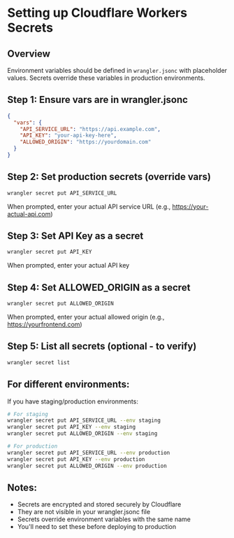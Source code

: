 # Setting up Cloudflare Workers Secrets

## Overview

Environment variables should be defined in `wrangler.jsonc` with placeholder values.
Secrets override these variables in production environments.

## Step 1: Ensure vars are in wrangler.jsonc

```json
{
  "vars": {
    "API_SERVICE_URL": "https://api.example.com",
    "API_KEY": "your-api-key-here",
    "ALLOWED_ORIGIN": "https://yourdomain.com"
  }
}
```

## Step 2: Set production secrets (override vars)

```bash
wrangler secret put API_SERVICE_URL
```

When prompted, enter your actual API service URL (e.g., https://your-actual-api.com)

## Step 3: Set API Key as a secret

```bash
wrangler secret put API_KEY
```

When prompted, enter your actual API key

## Step 4: Set ALLOWED_ORIGIN as a secret

```bash
wrangler secret put ALLOWED_ORIGIN
```

When prompted, enter your actual allowed origin (e.g., https://yourfrontend.com)

## Step 5: List all secrets (optional - to verify)

```bash
wrangler secret list
```

## For different environments:

If you have staging/production environments:

```bash
# For staging
wrangler secret put API_SERVICE_URL --env staging
wrangler secret put API_KEY --env staging
wrangler secret put ALLOWED_ORIGIN --env staging

# For production
wrangler secret put API_SERVICE_URL --env production
wrangler secret put API_KEY --env production
wrangler secret put ALLOWED_ORIGIN --env production
```

## Notes:

- Secrets are encrypted and stored securely by Cloudflare
- They are not visible in your wrangler.jsonc file
- Secrets override environment variables with the same name
- You'll need to set these before deploying to production
